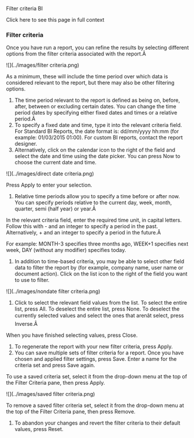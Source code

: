 Filter criteria BI

Click here to see this page in full context

###  Filter criteria

Once you have run a report, you can refine the results by selecting different
options from the filter criteria associated with the report.Â

![](../images/filter criteria.png)

As a minimum, these will include the time period over which data is considered
relevant to the report, but there may also be other filtering options.

  1. The time period relevant to the report is defined as being on, before, after, between or excluding certain dates. You can change the time period dates by specifying either fixed dates and times or a relative period.Â 
  2. To specify a fixed date and time, type it into the relevant criteria field. For Standard BI Reports, the date format is: dd/mm/yyyy hh:mm (for example: 01/03/2015 01:00). For custom BI reports, contact the report designer. 
  3. Alternatively, click on the calendar icon to the right of the field and select the date and time using the date picker. You can press Now to choose the current date and time. 

![](../images/direct date criteria.png)

Press Apply to enter your selection.

  1. Relative time periods allow you to specify a time before or after now. You can specify periods relative to the current day, week, month, quarter, semi (half year) or year.Â 

In the relevant criteria field, enter the required time unit, in capital
letters. Follow this with - and an integer to specify a period in the past.
Alternatively, + and an integer to specify a period in the future.Â

For example: MONTH-3 specifies three months ago, WEEK+1 specifies next week,
DAY (without any modifier) specifies today.

  1. In addition to time-based criteria, you may be able to select other field data to filter the report by (for example, company name, user name or document action). Click on the list icon to the right of the field you want to use to filter. 

![](../images/nondate filter criteria.png)

  1. Click to select the relevant field values from the list. To select the entire list, press All. To deselect the entire list, press None. To deselect the currently selected values and select the ones that arenât select, press Inverse.Â 

When you have finished selecting values, press Close.

  1. To regenerate the report with your new filter criteria, press Apply. 
  2. You can save multiple sets of filter criteria for a report. Once you have chosen and applied filter settings, press Save. Enter a name for the criteria set and press Save again. 

To use a saved criteria set, select it from the drop-down menu at the top of
the Filter Criteria pane, then press Apply.

![](../images/saved filter criteria.png)

To remove a saved filter criteria set, select it from the drop-down menu at
the top of the Filter Criteria pane, then press Remove.

  1. To abandon your changes and revert the filter criteria to their default values, press Reset. 

